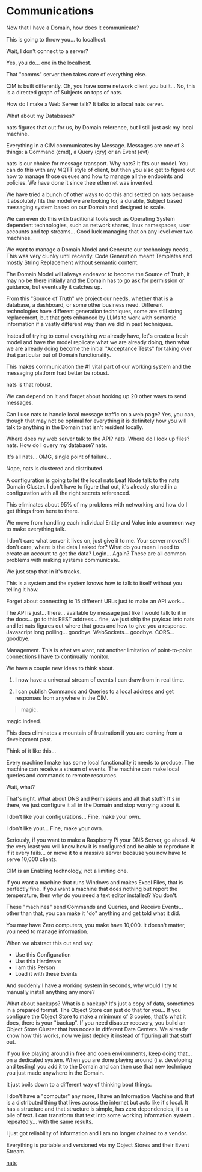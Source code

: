 # Communications
Now that I have a Domain, how does it communicate?

This is going to throw you... to localhost.

Wait, I don't connect to a server?

Yes, you do... one in the localhost.

That "comms" server then takes care of everything else.

CIM is built differently.
Oh, you have some network client you built...
No, this is a directed graph of Subjects on tops of nats.

How do I make a Web Server talk?
It talks to a local nats server.

What about my Databases?

nats figures that out for us, by Domain reference, but I still just ask my local machine.

Everything in a CIM communicates by Message.
Messages are one of 3 things: a Command (cmd), a Query (qry) or an Event (evt)

nats is our choice for message transport. Why nats?  It fits our model.
You can do this with any MQTT style of client, but then you also get to figure out how to manage those queues and how to manage all the endpoints and policies. We have done it since thee ethernet was invented.

We have tried a bunch of other ways to do this and settled on nats because it absolutely fits the model we are looking for, a durable, Subject based messaging system based on our Domain and designed to scale.

We can even do this with traditional tools such as Operating System dependent technologies, such as network shares, linux namespaces, user accounts and tcp streams... Good luck managing that on any level over two machines.

We want to manage a Domain Model and Generate our technology needs... This was very clunky until recently. Code Generation meant Templates and mostly String Replacement without semantic content.

The Domain Model will always endeavor to become the Source of Truth, it may no be there initially and the Domain has to go ask for permission or guidance, but eventually it catches up.

From this "Source of Truth" we project our needs, whether that is a database, a dashboard, or some other business need. Different technologies have different generation techniques, some are still string replacement, but that gets enhanced by LLMs to work with semantic information if a vastly different way than we did in past techniques.

Instead of trying to corral everything we already have, let's create a fresh model and have the model replicate what we are already doing, then what we are already doing become the initial "Acceptance Tests" for taking over that particular but of Domain functionality.

This makes communication the #1 vital part of our working system and the messaging platform had better be robust.

nats is that robust.

We can depend on it and forget about hooking up 20 other ways to send messages.

Can I use nats to handle local message traffic on a web page? Yes, you can, though that may not be optimal for everything it is definitely how you will talk to anything in the Domain that isn't resident locally.

Where does my web server talk to the API? nats.
Where do I look up files? nats. 
How do I query my database? nats.

It's all nats... OMG, single point of failure...

Nope, nats is clustered and distributed.

A configuration is going to let the local nats Leaf Node talk to the nats Domain Cluster.
I don't have to figure that out, it's already stored in a configuration with all the right secrets referenced.

This eliminates about 95% of my problems with networking and how do I get things from here to there.

We move from handling each individual Entity and Value into a common way to make everything talk.

I don't care what server it lives on, just give it to me. Your server moved? I don't care, where is the data I asked for?
What do you mean I need to create an account to get the data?  Login... Again? These are all common problems with making systems communicate.

We just stop that in it's tracks.

This is a system and the system knows how to talk to itself without you telling it how.

Forget about connecting to 15 different URLs just to make an API work...

The API is just... there... available by message just like I would talk to it in the docs...
go to this REST address... fine, we just ship the payload into nats and let nats figures out where that goes and how to give you a response.  Javascript long polling... goodbye. WebSockets... goodbye. CORS... goodbye.

Management. This is what we want, not another limitation of point-to-point connections I have to continually monitor.

We have a couple new ideas to think about.

1.  I now have a universal stream of events I can draw from in real time.

2.  I can publish Commands and Queries to a local address and get responses from anywhere in the CIM.

> magic.

magic indeed.

This does eliminates a mountain of frustration if you are coming from a development past.

Think of it like this...

Every machine I make has some local functionality it needs to produce.
The machine can receive a stream of events.
The machine can make local queries and commands to remote resources.

Wait, what?

That's right.  What about DNS and Permissions and all that stuff?
It's in there, we just configure it all in the Domain and stop worrying about it.

I don't like your configurations...
Fine, make your own.

I don't like your...
Fine, make your own.

Seriously, if you want to make a Raspberry Pi your DNS Server, go ahead. At the very least you will know how it is configured and be able to reproduce it if it every fails... or move it to a massive server because you now have to serve 10,000 clients.

CIM is an Enabling technology, not a limiting one.

If you want a machine that runs Windows and makes Excel Files, that is perfectly fine.
If you want a machine that does nothing but report the temperature, then why do you need a text editor installed? You don't.

These "machines" send Commands and Queries, and Receive Events... other than that, you can make it "do" anything and get told what it did.

You may have Zero computers, you make have 10,000. It doesn't matter, you need to manage information.

When we abstract this out and say:
  - Use this Configuration
  - Use this Hardware
  - I am this Person
  - Load it with these Events

And suddenly I have a working system in seconds, why would I try to manually install anything any more?

What about backups?  What is a backup? It's just a copy of data, sometimes in  a prepared format.  The Object Store can just do that for you... If you configure the Object Store to make a minimum of 3 copies, that's what it does, there is your "backup". If you need disaster recovery, you build an Object Store Cluster that has nodes in different Data Centers.  We already know how this works, now we just deploy it instead of figuring all that stuff out.

If you like playing around in free and open environments, keep doing that... on a dedicated system.
When you are done playing around (i.e. developing and testing) you add it to the Domain and can then use that new technique you just made anywhere in the Domain.

It just boils down to a different way of thinking bout things.

I don't have a "computer" any more, I have an Information Machine and that is a distributed thing that lives across the internet but acts like it's local. It has a structure and that structure is simple, has zero dependencies, it's a pile of text. I can transform that text into some working information system... repeatedly... with the same results.

I just got reliability of information and I am no longer chained to a vendor.

Everything is portable and versioned via my Object Stores and their Event Stream.

[nats](./nats.md)